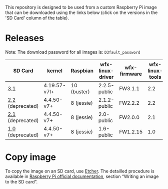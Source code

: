 This repository is designed to be used from a custom Raspberry Pi image that can be downloaded using the links below (click on the versions in the 'SD Card' column of the table).


Releases
========

Note: The download password for all images is: `D3fault_password`

| SD Card                                                                                                                                       | kernel       | Raspbian    | wfx-linux-driver | wfx-firmware | wfx-linux-tools | RPi 2B  | RPi 3B | RPi 3B+ |
|-----------------------------------------------------------------------------------------------------------------------------------------------|--------------|-------------|------------------|--------------|-----------------|---------|--------|---------|
| [3.1](https://webftp.silabs.com/download?domain=silabs.com&id=b08821bb776b4ffa840c8196693a92a3-178d227fe0444c0fb30db4ca648b0dab)              | 4.19.57-v7l+ | 10 (buster) | 2.2.5-public     | FW3.1.1      | 2.2             | yes     | yes    | yes     |
| [2.2](https://webftp.silabs.com/download?domain=silabs.com&id=e23f672704b44979b4b5af485d9d0fc2-fef78eaac48d40c482e759d0bf1d705b) (deprecated) | 4.4.50-v7+   | 8 (jessie)  | 2.1.2-public     | FW2.2.2      | 2.2             | yes     | yes    | no      |
| [2.1](https://webftp.silabs.com/download?domain=silabs.com&id=063a89e1b8b346be901fcce7b2978ded-7be97ccde747472583d37176e11cf136) (deprecated) | 4.4.50-v7+   | 8 (jessie)  | 2.0-public       | FW2.0.0      | 2.1             | yes     | yes    | no      |
| [1.0](https://webftp.silabs.com/download?domain=silabs.com&id=92a1439336474a1783398737dd38d86d-27e4863b12ca42b4aa0268188a29e1ae) (deprecated) | 4.4.50-v7+   | 8 (jessie)  | 1.6-public       | FW1.2.15     | 1.0             | yes     | yes    | no      |


Copy image
==========

To copy the image on an SD card, use [Etcher](https://etcher.io/).
The detailled procedure is available in [Raspberry Pi official documentation](https://www.raspberrypi.org/documentation/installation/installing-images/README.md), section “Writing an image to the SD card”.
